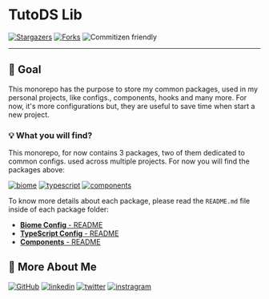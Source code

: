 # TutoDS Lib

[![Stargazers][stars-shield]][stars-url] [![Forks][forks-shield]][forks-url] ![Commitizen friendly](https://img.shields.io/badge/commitizen-friendly-brightgreen.svg?style=for-the-badge)

---

## 📄 Goal

This monorepo has the purpose to store my common packages, used in my personal projects, like configs., components, hooks and many more. For now, it's more configurations but, they are useful to save time when start a new project.

### 💡️ What you will find?

This monorepo, for now contains 3 packages, two of them dedicated to common configs. used across multiple projects. For now you will find the packages above:

[![biome][biome]][biome-package] [![typescript][typescript]][typescript-package] [![components][components]][react-package]

To know more details about each package, please read the `README.md` file inside of each package folder:

- [**Biome Config** - README](./packages/configs/biome-config/README.md)
- [**TypeScript Config** - README](./packages/configs/typescript-config/README.md)
- [**Components** - README](./packages/components/README.md)

## 🔗 More About Me

[![GitHub][github]](https://github.com/tutods) [![linkedin][linkedin]](https://linkedin.com/in/daniel-sousa-tutods) [![twitter][twitter]](https://twitter.com/dsousa_12) [![instragram][instagram]](https://instagram.com/dsousa_12)


<!-- Badges -->
[biome]: https://img.shields.io/badge/biome%20config-000000?style=for-the-badge&logo=biome&logoColor=white
[typescript]: https://img.shields.io/badge/typescript%20config-000000?style=for-the-badge&logo=typescript&logoColor=white
[components]: https://img.shields.io/badge/react%20components-000000?style=for-the-badge&logo=react&logoColor=white
[forks-shield]: https://img.shields.io/github/forks/tutods/lib?style=for-the-badge
[stars-shield]: https://img.shields.io/github/stars/tutods/lib?style=for-the-badge
[instagram]: https://img.shields.io/badge/instragram-000000?style=for-the-badge&logo=instagram&logoColor=white
[twitter]: https://img.shields.io/badge/twitter-000000?style=for-the-badge&logo=x&logoColor=white
[github]: https://img.shields.io/badge/github-000000?style=for-the-badge&logo=github&logoColor=white
[linkedin]: https://img.shields.io/badge/linkedin-000000?style=for-the-badge&logo=linkedin&logoColor=white

<!-- Links -->
[biome-package]: https://github.com/users/tutods/packages/npm/package/biome-config
[typescript-package]: https://github.com/users/tutods/packages/npm/package/typescript-config
[react-package]: https://github.com/users/tutods/packages/npm/package/component
[forks-url]: https://github.com/tutods/lib/network/members
[stars-url]: https://github.com/tutods/lib/stargazers
